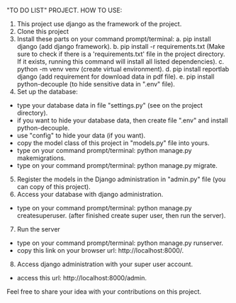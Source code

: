 "TO DO LIST" PROJECT.
HOW TO USE:
1. This project use django as the framework of the project.
2. Clone this project
3. Install these parts on your command prompt/terminal:
a. pip install django (add django framework).
b. pip install -r requirements.txt (Make sure to check if there is a 'requirements.txt' file in the project directory. If it exists, running this command will install all listed dependencies).
c. python -m venv venv (create virtual environment).
d. pip install reportlab django (add requirement for download data in pdf file).
e. pip install python-decouple (to hide sensitive data in ".env" file).
4. Set up the database:
- type your database data in file "settings.py" (see on the project directory).
- if you want to hide your database data, then create file ".env" and install python-decouple.
- use "config" to hide your data (if you want).
- copy the model class of this project in "models.py" file into yours.
- type on your command prompt/terminal: python manage.py makemigrations.
- type on your command prompt/terminal: python manage.py migrate.
5. Register the models in the Django administration in "admin.py" file (you can copy of this project).
6. Access your database with django administration.
- type on your command prompt/terminal: python manage.py createsuperuser.
(after finished create super user, then run the server).
7. Run the server
- type on your command prompt/terminal: python manage.py runserver.
- copy this link on your browser url: http://localhost:8000/.
8. Access django administration with your super user account.
- access this url: http://localhost:8000/admin.

Feel free to share your idea with your contributions on this project.
